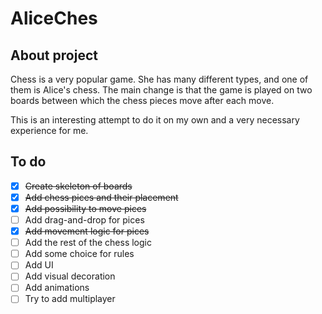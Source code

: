 # AliceChes
## About project
Chess is a very popular game. She has many different types, and one of them is Alice's chess. The main change is that the game is played on two boards between which the chess pieces move after each move. 

This is an interesting attempt to do it on my own and a very necessary experience for me.
## To do 
- [x] ~~Create skeleton of boards~~
- [x] ~~Add chess pices and their placement~~
- [x] ~~Add possibility to move pices~~
- [ ] Add drag-and-drop for pices
- [x] ~~Add movement logic for pices~~
- [ ] Add the rest of the chess logic
- [ ] Add some choice for rules
- [ ] Add UI
- [ ] Add visual decoration 
- [ ] Add animations 
- [ ] Try to add multiplayer
